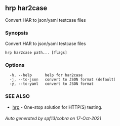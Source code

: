 ## hrp har2case

Convert HAR to json/yaml testcase files

### Synopsis

Convert HAR to json/yaml testcase files

```
hrp har2case path... [flags]
```

### Options

```
  -h, --help      help for har2case
  -j, --to-json   convert to JSON format (default)
  -y, --to-yaml   convert to JSON format
```

### SEE ALSO

* [hrp](hrp.md)	 - One-stop solution for HTTP(S) testing.

###### Auto generated by spf13/cobra on 17-Oct-2021
